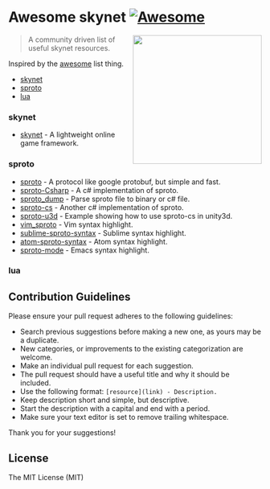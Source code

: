 Awesome skynet [![Awesome](https://cdn.rawgit.com/sindresorhus/awesome/d7305f38d29fed78fa85652e3a63e154dd8e8829/media/badge.svg)](https://github.com/sindresorhus/awesome)
==========================================================================================================================================================================

[<img src="https://github.com/cloudwu/skynet/wiki/image/skynet.png" align="right" width="256">](https://github.com/cloudwu/skynet)

> A community driven list of useful skynet resources.

Inspired by the [awesome](https://github.com/sindresorhus/awesome) list thing.

-	[skynet](#skynet)
-	[sproto](#sproto)
-	[lua](#lua)

### skynet

-	[skynet](https://github.com/cloudwu/skynet) - A lightweight online game framework.

### sproto

-	[sproto](https://github.com/cloudwu/sproto) - A protocol like google protobuf, but simple and fast.
-	[sproto-Csharp](https://github.com/lvzixun/sproto-Csharp) - A c# implementation of sproto.
-	[sproto_dump](https://github.com/lvzixun/sproto_dump) - Parse sproto file to binary or c# file.
-	[sproto-cs](https://github.com/jintiao/sproto-cs) - Another c# implementation of sproto.
-	[sproto-u3d](https://github.com/jintiao/sproto-u3d) - Example showing how to use sproto-cs in unity3d.
-	[vim_sproto](https://github.com/spin6lock/vim_sproto) - Vim syntax highlight.
-	[sublime-sproto-syntax](https://github.com/lvzixun/sublime-sproto-syntax) - Sublime syntax highlight.
-	[atom-sproto-syntax](https://github.com/m2q1n9/atom-sproto-syntax) - Atom syntax highlight.
-	[sproto-mode](https://github.com/m2q1n9/sproto-mode) - Emacs syntax highlight.

### lua

Contribution Guidelines
-----------------------

Please ensure your pull request adheres to the following guidelines:

-	Search previous suggestions before making a new one, as yours may be a duplicate.
-	New categories, or improvements to the existing categorization are welcome.
-	Make an individual pull request for each suggestion.
-	The pull request should have a useful title and why it should be included.
-	Use the following format: `[resource](link) - Description.`
-	Keep description short and simple, but descriptive.
-	Start the description with a capital and end with a period.
-	Make sure your text editor is set to remove trailing whitespace.

Thank you for your suggestions!

License
-------

The MIT License (MIT)
